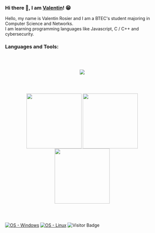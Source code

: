 ### Hi there 👋, I am [Valentin](https://ValDV.github.io/)! 😁

Hello, my name is Valentin Rosier and I am a BTEC's student majoring in Computer Science and Networks.<br>I am learning programming languages like Javascript, C / C++ and cybersecurity.

### Languages and Tools:
<br />
<br />
<p align="center">
  <a href="https://skillicons.dev">
    <img src="https://skillicons.dev/icons?i=html,css,js,nodejs,c,cpp,qt,git,github,wordpress,python,arduino,visualstudio,vscode&perline=7" />
  </a>
</p>

<br />
<br />

<p align="center">
<img height="180em" src="https://github-readme-stats.vercel.app/api?username=ValDV&theme=midnight-purple&show_icons=true&hide_border=true&count_private=true" align = "center"/>
<img height="180em" src="https://github-readme-stats.vercel.app/api/top-langs/?username=ValDV&theme=midnight-purple&show_icons=true&hide_border=true&layout=compact" align = "center"/>
<img height="180em" src="https://github-readme-streak-stats.herokuapp.com/?user=ValDV&theme=midnight-purple&hide_border=true" align = "center"/>
</p>

<br />
<!-- <br /> -->
<!-- <table align="center"> -->
  <!-- <thead align="center"> -->
    <!-- <tr border: none;> -->
      <!-- <td><b>🎁 Projects</b></td> -->
      <!-- <td><b>⭐ Stars</b></td> -->
      <!-- <td><b>📚 Forks</b></td> -->
      <!-- <td><b>🛎 Issues</b></td> -->
      <!-- <td><b>📬 Pull requests</b></td> -->
    <!-- </tr> -->
  <!-- </thead> -->
  <!-- <tbody> -->
    <!-- <tr> -->
      <!-- <td><a href="https://github.com/ValDV/project_name"><b>Project name</b></a></td> -->
      <!-- <td><img alt="Stars" src="https://img.shields.io/github/stars/ValDV/project_name?style=flat-square&labelColor=343b41"/></td> -->
      <!-- <td><img alt="Forks" src="https://img.shields.io/github/forks/ValDV/project_name?style=flat-square&labelColor=343b41"/></td> -->
      <!-- <td><img alt="Issues" src="https://img.shields.io/github/issues/ValDV/project_name?style=flat-square&labelColor=343b41"/></td> -->
      <!-- <td><img alt="Pull Requests" src="https://img.shields.io/github/issues-pr/ValDV/project_name?style=flat-square&labelColor=343b41"/></td> -->
    <!-- </tr> -->
  <!-- </tbody> -->
<!-- </table> -->
<!-- <br /> -->

<br />

[![OS - Windows](https://img.shields.io/badge/OS-Windows-orange?logo=windows&logoColor=white)](https://www.microsoft.com/ "Go to Microsoft homepage")
[![OS - Linux](https://img.shields.io/badge/OS-Linux-orange?logo=linux&logoColor=white)](https://www.linux.org/ "Go to Linux homepage")
![Visitor Badge](https://visitor-badge.laobi.icu/badge?page_id=ValDV.ValDV)

